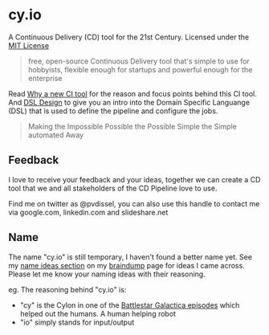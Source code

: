 cy.io
=====

A Continuous Delivery (CD) tool for the 21st Century. Licensed under the [MIT License][0]

> free, open-source
> Continuous Delivery tool
> that's simple to use for hobbyists,
> flexible enough for startups
> and powerful enough for the enterprise

Read [Why a new CI tool][1] for the reason and focus points behind this CI tool. And [DSL Design][2] to give you an intro into the Domain Specific Languange (DSL) that is used to define the pipeline and configure the jobs.

> Making the Impossible Possible
> the Possible Simple
> the Simple automated Away

Feedback
--------

I love to receive your feedback and your ideas, together we can create a CD tool that we and all stakeholders of the CD Pipeline love to use.

Find me on twitter as @pvdissel, you can also use this handle to contact me via google.com, linkedin.com and slideshare.net

Name
----

The name "cy.io" is still temporary, I haven't found a better name yet. See my [name ideas section][3] on my [braindump][4] page for ideas I came across. Please let me know your naming ideas with their reasoning.

eg. The reasoning behind "cy.io" is:

- "cy" is the Cylon in one of the [Battlestar Galactica episodes][5] which helped out the humans. A human helping robot
- "io" simply stands for input/output

[0]: LICENSE
[1]: docs/Why-a-new-CI-tool.md
[2]: docs/DSL-design.md
[3]: docs/braindump.md#name-ideas
[4]: docs/braindump.md
[5]: http://en.wikipedia.org/wiki/Cy_%28Battlestar_Galactica%29
